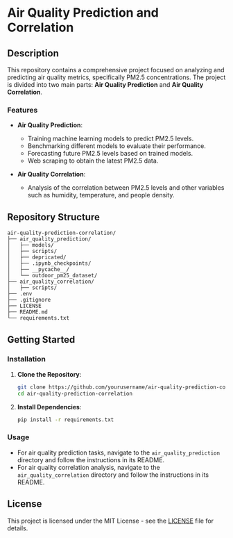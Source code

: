 # Air Quality Prediction and Correlation

## Description

This repository contains a comprehensive project focused on analyzing and predicting air quality metrics, specifically PM2.5 concentrations. The project is divided into two main parts: **Air Quality Prediction** and **Air Quality Correlation**.

### Features

- **Air Quality Prediction**:
  - Training machine learning models to predict PM2.5 levels.
  - Benchmarking different models to evaluate their performance.
  - Forecasting future PM2.5 levels based on trained models.
  - Web scraping to obtain the latest PM2.5 data.

- **Air Quality Correlation**:
  - Analysis of the correlation between PM2.5 levels and other variables such as humidity, temperature, and people density.

## Repository Structure

```
air-quality-prediction-correlation/
├── air_quality_prediction/
│   ├── models/
│   ├── scripts/
│   ├── depricated/
│   ├── .ipynb_checkpoints/
│   ├── __pycache__/
│   └── outdoor_pm25_dataset/
├── air_quality_correlation/
│   ├── scripts/
├── .env
├── .gitignore
├── LICENSE
├── README.md
└── requirements.txt
```

## Getting Started

### Installation

1. **Clone the Repository**:
   ```sh
   git clone https://github.com/yourusername/air-quality-prediction-correlation.git
   cd air-quality-prediction-correlation
   ```

2. **Install Dependencies**:
   ```sh
   pip install -r requirements.txt
   ```

### Usage

- For air quality prediction tasks, navigate to the `air_quality_prediction` directory and follow the instructions in its README.
- For air quality correlation analysis, navigate to the `air_quality_correlation` directory and follow the instructions in its README.

## License

This project is licensed under the MIT License - see the [LICENSE](LICENSE) file for details.
```
